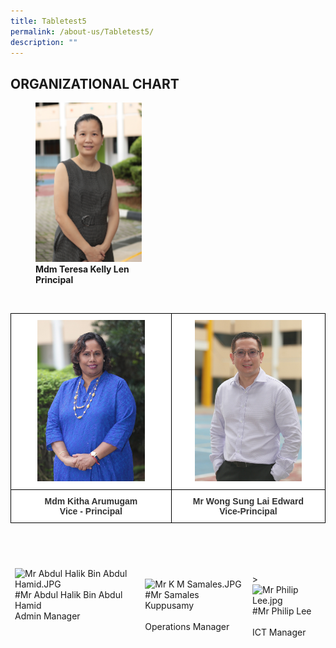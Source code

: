 ```yaml
---
title: Tabletest5
permalink: /about-us/Tabletest5/
description: ""
---
```

## ORGANIZATIONAL CHART

<figure>
<img style="width:40%" src="/images/Mdm%20Teresa%20Kelly%20Len.jpeg"> 
	<figcaption><b>Mdm Teresa Kelly Len</b><br>	<b>Principal</b></figcaption>
</figure>

<br>

<style type="text/css">
.tg  {border-collapse:collapse;border-spacing:0;}
.tg td{border-color:black;border-style:solid;border-width:1px;font-family:Arial, sans-serif;font-size:14px;
  overflow:hidden;padding:10px 5px;word-break:normal;}
.tg th{border-color:black;border-style:solid;border-width:1px;font-family:Arial, sans-serif;font-size:14px;
  font-weight:normal;overflow:hidden;padding:10px 5px;word-break:normal;}
.tg .tg-tlx9{background-color:#FFF;color:#333;text-align:center;vertical-align:top}
.tg .tg-apyk{background-color:#FFF;color:#333;font-weight:bold;text-align:center;vertical-align:top}
</style>
<table class="tg">
<thead>
  <tr>
    <th class="tg-tlx9"><img style="width:70%" src=/images/Mdm%20Kitha%20Arumugam.jpeg> </th>
    <th class="tg-tlx9"><img style="width:73%" src=/images/Mr%20Edward%20Wong.jpeg></th>
  </tr>
</thead>
<tbody>
  <tr>
    <td class="tg-apyk"><span style="font-weight:bold;background-color:transparent">Mdm </span>Kitha Arumugam<br>Vice - Principal<br></td>
    <td class="tg-apyk"> Mr Wong Sung Lai Edward<br>  Vice-Principal </td>
  </tr>
</tbody>
</table>

<br>




<table>
<thead>
  <tr>
    <td><img src="https://bukittimahpri.moe.edu.sg/qql/slot/u750/Staff/Staff%202020/Mr%20Abdul%20Halik%20Bin%20Abdul%20Hamid.JPG" alt="Mr Abdul Halik Bin Abdul Hamid.JPG" width="185" height="277">#Mr Abdul Halik Bin Abdul Hamid<br>Admin Manager<br></td>
    <td><br><br><img src="https://bukittimahpri.moe.edu.sg/qql/slot/u750/Staff/Staff%202020/Mr%20K%20M%20Samales.JPG" alt="Mr K M Samales.JPG" width="186" height="278">#Mr Samales Kuppusamy<br><br>Operations Manager</td>
    <td><br><br>&gt;<img src="https://bukittimahpri.moe.edu.sg/qql/slot/u750/Staff/2021/Mr%20Philip%20Lee.jpg" alt="Mr Philip Lee.jpg" width="187" height="286">#Mr Philip Lee<br><br>ICT Manager</td>
  </tr>
</thead>
</table>